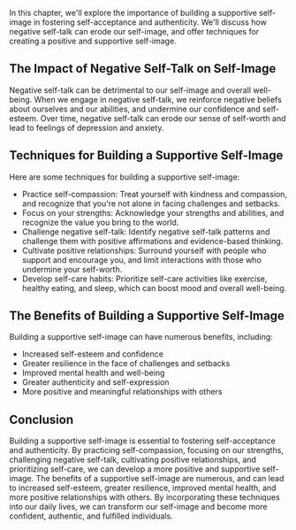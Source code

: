 
In this chapter, we'll explore the importance of building a supportive self-image in fostering self-acceptance and authenticity. We'll discuss how negative self-talk can erode our self-image, and offer techniques for creating a positive and supportive self-image.

The Impact of Negative Self-Talk on Self-Image
----------------------------------------------

Negative self-talk can be detrimental to our self-image and overall well-being. When we engage in negative self-talk, we reinforce negative beliefs about ourselves and our abilities, and undermine our confidence and self-esteem. Over time, negative self-talk can erode our sense of self-worth and lead to feelings of depression and anxiety.

Techniques for Building a Supportive Self-Image
-----------------------------------------------

Here are some techniques for building a supportive self-image:

* Practice self-compassion: Treat yourself with kindness and compassion, and recognize that you're not alone in facing challenges and setbacks.
* Focus on your strengths: Acknowledge your strengths and abilities, and recognize the value you bring to the world.
* Challenge negative self-talk: Identify negative self-talk patterns and challenge them with positive affirmations and evidence-based thinking.
* Cultivate positive relationships: Surround yourself with people who support and encourage you, and limit interactions with those who undermine your self-worth.
* Develop self-care habits: Prioritize self-care activities like exercise, healthy eating, and sleep, which can boost mood and overall well-being.

The Benefits of Building a Supportive Self-Image
------------------------------------------------

Building a supportive self-image can have numerous benefits, including:

* Increased self-esteem and confidence
* Greater resilience in the face of challenges and setbacks
* Improved mental health and well-being
* Greater authenticity and self-expression
* More positive and meaningful relationships with others

Conclusion
----------

Building a supportive self-image is essential to fostering self-acceptance and authenticity. By practicing self-compassion, focusing on our strengths, challenging negative self-talk, cultivating positive relationships, and prioritizing self-care, we can develop a more positive and supportive self-image. The benefits of a supportive self-image are numerous, and can lead to increased self-esteem, greater resilience, improved mental health, and more positive relationships with others. By incorporating these techniques into our daily lives, we can transform our self-image and become more confident, authentic, and fulfilled individuals.
